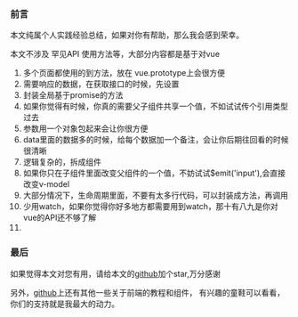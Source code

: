 ### 前言  

本文纯属个人实践经验总结，如果对你有帮助，那么我会感到荣幸。

本文不涉及 罕见API 使用方法等，大部分内容都是基于对vue

1. 多个页面都使用的到方法，放在 vue.prototype上会很方便
1. 需要响应的数据，在获取接口的时候，先设置
1. 封装全局基于promise的方法
1. 如果你觉得有时候，你真的需要父子组件共享一个值，不如试试传个引用类型过去
1. 参数用一个对象包起来会让你很方便
1. data里面的数据多的时候，给每个数据加一个备注，会让你后期往回看的时候很清晰
1. 逻辑复杂的，拆成组件
1. 如果你只在子组件里面改变父组件的一个值，不妨试试$emit('input'),会直接改变v-model
1. 大部分情况下，生命周期里面，不要有太多行代码，可以封装成方法，再调用
1. 少用watch，如果你觉得你好多地方都需要用到watch，那十有八九是你对vue的API还不够了解
1.

### 最后

如果觉得本文对您有用，请给本文的[github](https://github.com/noahlam/articles)加个star,万分感谢

另外，[github](https://github.com/noahlam/articles)上还有其他一些关于前端的教程和组件，
有兴趣的童鞋可以看看，你们的支持就是我最大的动力。